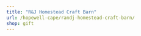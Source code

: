 ```yaml
---
title: "R&J Homestead Craft Barn"
url: /hopewell-cape/randj-homestead-craft-barn/
shop: gift
---
```

